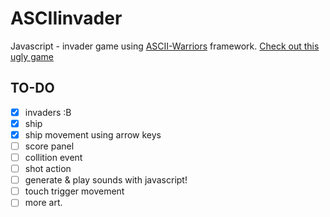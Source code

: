 ASCIIinvader
============

Javascript - invader game using [ASCII-Warriors](https://github.com/Bradshaw/ASCII-Warriors) framework.
[Check out this ugly game](www.github.com)

TO-DO
-----
- [x] invaders :B
- [x] ship
- [x] ship movement using arrow keys
- [ ] score panel
- [ ] collition event
- [ ] shot action
- [ ] generate & play sounds with javascript!
- [ ] touch trigger movement
- [ ] more art.